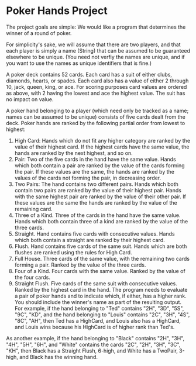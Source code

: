 # Poker Hands Project
 
The project goals are simple: We would like a program that determines the winner of a round of poker.

For simplicity's sake, we will assume that there are two players, and that each player is simply a name (String) that can be assumed to be guaranteed elsewhere to be unique. (You need not verfiy the names are unique, and if you want to use the names as unique identifiers that is fine.)

A poker deck contains 52 cards. Each card has a suit of either clubs, diamonds, hearts, or spades. Each card also has a value of either 2 through 10, jack, queen, king, or ace. For scoring purposes card values are ordered as above, with 2 having the lowest and ace the highest value. The suit has no impact on value.

A poker hand belonging to a player (which need only be tracked as a name; names can be assumed to be unique) consists of five cards dealt from the deck. Poker hands are ranked by the following partial order from lowest to highest:

1. High Card: Hands which do not fit any higher category are ranked by the value of their highest card. If the highest cards have the same value, the hands are ranked by the next highest, and so on.
2. Pair: Two of the five cards in the hand have the same value. Hands which both contain a pair are ranked by the value of the cards forming the pair. If these values are the same, the hands are ranked by the values of the cards not forming the pair, in decreasing order.
3. Two Pairs: The hand contains two different pairs. Hands which both contain two pairs are ranked by the value of their highest pair. Hands with the same highest pair are ranked by the value of their other pair. If these values are the same the hands are ranked by the value of the remaining card.
4. Three of a Kind. Three of the cards in the hand have the same value. Hands which both contain three of a kind are ranked by the value of the three cards.
5. Straight. Hand contains five cards with consecutive values. Hands which both contain a straight are ranked by their highest card.
6. Flush. Hand contains five cards of the same suit. Hands which are both flushes are ranked using the rules for High Card.
7. Full House. Three cards of the same value, with the remaining two cards forming a pair. Ranked by the value of the three cards.
8. Four of a Kind. Four cards with the same value. Ranked by the value of the four cards.
9. Straight Flush. Five cards of the same suit with consecutive values. Ranked by the highest card in the hand.
The program needs to evaluate a pair of poker hands and to indicate which, if either, has a higher rank. You should include the winner's name as part of the resulting output.
For example, if the hand belonging to "Ted" contains "2H", "3D", "5S", "9C", "KD", and the hand belonging to "Louis" contains "2C", "3H", "4S", "8C", "AH", then Ted has a HighCard, and Louis also has a HighCard, and Louis wins because his HighCard is of higher rank than Ted's.

As another example, if the hand belonging to "Black" contains "2H", "3H", "4H", "5H", "6H", and "White" contains the cards "2C", "2H", "3H", "3C", "KH", then Black has a Straight Flush, 6-high, and White has a TwoPair, 3-high, and Black has the winning hand.
